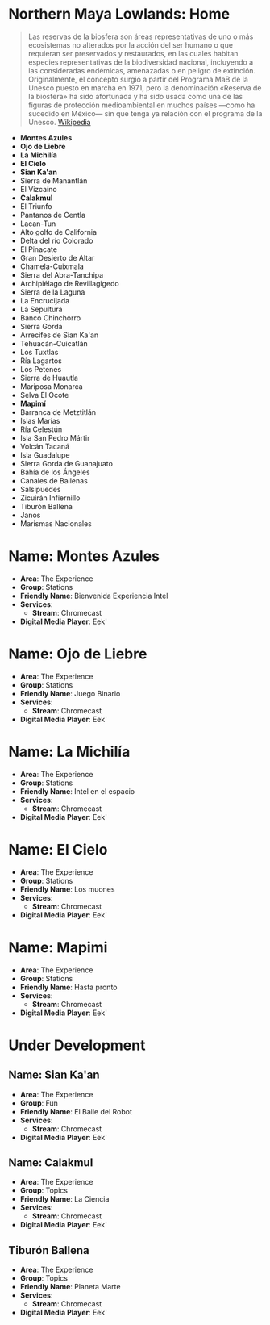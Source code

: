 # Northern Maya Lowlands: Home

> Las reservas de la biosfera son áreas representativas de uno o más ecosistemas no alterados por la acción del ser humano o que requieran ser preservados y restaurados, en las cuales habitan especies representativas de la biodiversidad nacional, incluyendo a las consideradas endémicas, amenazadas o en peligro de extinción. Originalmente, el concepto surgió a partir del Programa MaB de la Unesco puesto en marcha en 1971, pero la denominación «Reserva de la biosfera» ha sido afortunada y ha sido usada como una de las figuras de protección medioambiental en muchos países —como ha sucedido en México— sin que tenga ya relación con el programa de la Unesco. [Wikipedia](https://es.wikipedia.org/wiki/Reservas_de_la_biosfera_de_México)

* **Montes Azules**
* **Ojo de Liebre**
* **La Michilía**
* **El Cielo**
* **Sian Ka'an**
* Sierra de Manantlán
* El Vizcaíno
* **Calakmul** 
* El Triunfo
* Pantanos de Centla
* Lacan-Tun
* Alto golfo de California
* Delta del río Colorado
* El Pinacate
* Gran Desierto de Altar
* Chamela-Cuixmala
* Sierra del Abra-Tanchipa
* Archipiélago de Revillagigedo
* Sierra de la Laguna
* La Encrucijada
* La Sepultura
* Banco Chinchorro
* Sierra Gorda
* Arrecifes de Sian Ka'an
* Tehuacán-Cuicatlán
* Los Tuxtlas
* Ría Lagartos
* Los Petenes
* Sierra de Huautla
* Mariposa Monarca
* Selva El Ocote
* **Mapimí**
* Barranca de Metztitlán
* Islas Marías
* Ría Celestún
* Isla San Pedro Mártir
* Volcán Tacaná
* Isla Guadalupe
* Sierra Gorda de Guanajuato
* Bahía de los Ángeles
* Canales de Ballenas
* Salsipuedes
* Zicuirán Infiernillo
* Tiburón Ballena
* Janos
* Marismas Nacionales

# Name: Montes Azules

- __Area__: The Experience
- __Group__: Stations
- __Friendly Name__: Bienvenida Experiencia Intel
- __Services__:
  - __Stream__: Chromecast
- __Digital Media Player__: Eek'

# Name: Ojo de Liebre

- __Area__: The Experience
- __Group__: Stations
- __Friendly Name__: Juego Binario
- __Services__:
  - __Stream__: Chromecast
- __Digital Media Player__: Eek'

# Name: La Michilía

- __Area__: The Experience
- __Group__: Stations
- __Friendly Name__: Intel en el espacio
- __Services__:
  - __Stream__: Chromecast
- __Digital Media Player__: Eek'

# Name: El Cielo

- __Area__: The Experience
- __Group__: Stations
- __Friendly Name__: Los muones
- __Services__:
  - __Stream__: Chromecast
- __Digital Media Player__: Eek'

# Name: Mapimi

- __Area__: The Experience
- __Group__: Stations
- __Friendly Name__: Hasta pronto
- __Services__:
  - __Stream__: Chromecast
- __Digital Media Player__: Eek'

# Under Development

## Name: Sian Ka'an

- __Area__: The Experience
- __Group__: Fun
- __Friendly Name__: El Baile del Robot
- __Services__:
  - __Stream__: Chromecast
- __Digital Media Player__: Eek'

## Name: Calakmul

- __Area__: The Experience
- __Group__: Topics
- __Friendly Name__: La Ciencia
- __Services__:
  - __Stream__: Chromecast
- __Digital Media Player__: Eek'

## Tiburón Ballena

- __Area__: The Experience
- __Group__: Topics
- __Friendly Name__: Planeta Marte
- __Services__:
  - __Stream__: Chromecast
- __Digital Media Player__: Eek'

